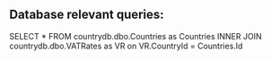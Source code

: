 ## Database relevant queries:

SELECT *
FROM countrydb.dbo.Countries as Countries
INNER JOIN countrydb.dbo.VATRates as VR on VR.CountryId = Countries.Id